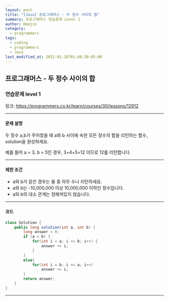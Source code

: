 ```yaml
---
layout: post
title: "[Java] 프로그래머스 - 두 정수 사이의 합"
summary: 프로그래머스 연습문제 Level 1
author: Heejin
category: 
  - programmers
tags:
  - coding
  - programmers
  - Java
last_modified_at: 2021-01-26T01:48:30-05:00
---
```




## 프로그래머스 - 두 정수 사이의 합



### 연습문제 level 1

링크: <https://programmers.co.kr/learn/courses/30/lessons/12912>

***

#### 문제 설명

두 정수 a,b가 주어졌을 때 a와 b 사이에 속한 모든 정수의 합을 리턴하는 함수, solution을 완성하세요.

예를 들어 a = 3, b = 5인 경우, 3+4+5=12 이므로 12를 리턴합니다.

***

#### 제한 조건

* a와 b가 같은 경우는 둘 중 아무 수나 리턴하세요.
* a와 b는 -10,000,000 이상 10,000,000 이하인 정수입니다.
* a와 b의 대소 관계는 정해져있지 않습니다.

***

#### 코드

```java
class Solution {
    public long solution(int a, int b) {
        long answer = 0;
        if (a < b) {
            for(int i = a; i <= b; i++) {
                answer += i;
            }
        }
        else{
            for(int i = b; i <= a; i++)
                answer += i;
        }
        return answer;
    }
}
```

***

